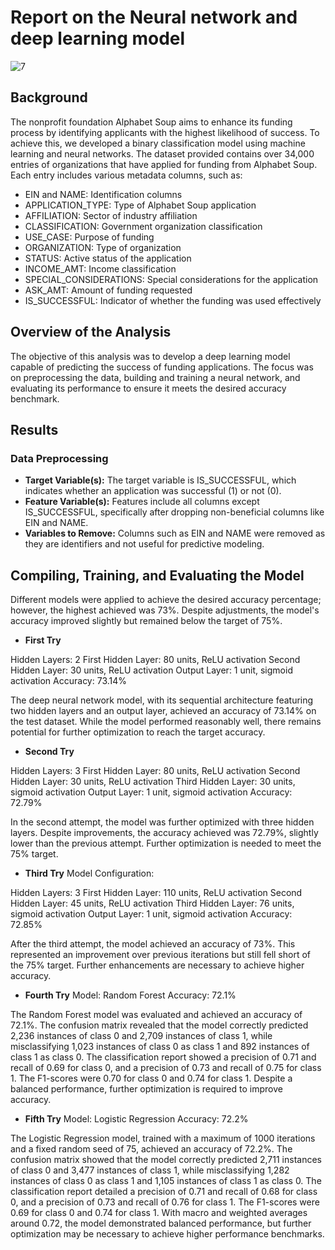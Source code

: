 # Report on the Neural network and deep learning model

![7](https://github.com/user-attachments/assets/c0e29279-2f63-49ff-8e11-efdb44fd33a7)



## Background
The nonprofit foundation Alphabet Soup aims to enhance its funding process by identifying applicants with the highest likelihood of success. To achieve this, we developed a binary classification model using machine learning and neural networks. The dataset provided contains over 34,000 entries of organizations that have applied for funding from Alphabet Soup. Each entry includes various metadata columns, such as:

- EIN and NAME: Identification columns
- APPLICATION_TYPE: Type of Alphabet Soup application
- AFFILIATION: Sector of industry affiliation
- CLASSIFICATION: Government organization classification
- USE_CASE: Purpose of funding
- ORGANIZATION: Type of organization
- STATUS: Active status of the application
- INCOME_AMT: Income classification
- SPECIAL_CONSIDERATIONS: Special considerations for the application
- ASK_AMT: Amount of funding requested
- IS_SUCCESSFUL: Indicator of whether the funding was used effectively


## Overview of the Analysis
The objective of this analysis was to develop a deep learning model capable of predicting the success of funding applications. The focus was on preprocessing the data, building and training a neural network, and evaluating its performance to ensure it meets the desired accuracy benchmark.

## Results
### Data Preprocessing
+ **Target Variable(s):** The target variable is IS_SUCCESSFUL, which indicates whether an application was successful (1) or not (0).
+ **Feature Variable(s):** Features include all columns except IS_SUCCESSFUL, specifically after dropping non-beneficial columns like EIN and NAME.
+ **Variables to Remove:** Columns such as EIN and NAME were removed as they are identifiers and not useful for predictive modeling.




## Compiling, Training, and Evaluating the Model
Different models were applied to achieve the desired accuracy percentage; however, the highest achieved was 73%. Despite adjustments, the model's accuracy improved slightly but remained below the target of 75%.

+ **First Try**

Hidden Layers: 2
First Hidden Layer: 80 units, ReLU activation
Second Hidden Layer: 30 units, ReLU activation
Output Layer: 1 unit, sigmoid activation
Accuracy: 73.14%

The deep neural network model, with its sequential architecture featuring two hidden layers and an output layer, achieved an accuracy of 73.14% on the test dataset. While the model performed reasonably well, there remains potential for further optimization to reach the target accuracy.

+ **Second Try**

Hidden Layers: 3
First Hidden Layer: 80 units, ReLU activation
Second Hidden Layer: 30 units, ReLU activation
Third Hidden Layer: 30 units, sigmoid activation
Output Layer: 1 unit, sigmoid activation
Accuracy: 72.79%

In the second attempt, the model was further optimized with three hidden layers. Despite improvements, the accuracy achieved was 72.79%, slightly lower than the previous attempt. Further optimization is needed to meet the 75% target.

+ **Third Try**
Model Configuration:

Hidden Layers: 3
First Hidden Layer: 110 units, ReLU activation
Second Hidden Layer: 45 units, ReLU activation
Third Hidden Layer: 76 units, sigmoid activation
Output Layer: 1 unit, sigmoid activation
Accuracy: 72.85%

After the third attempt, the model achieved an accuracy of 73%. This represented an improvement over previous iterations but still fell short of the 75% target. Further enhancements are necessary to achieve higher accuracy.

+ **Fourth Try**
Model: Random Forest
Accuracy: 72.1%

The Random Forest model was evaluated and achieved an accuracy of 72.1%. The confusion matrix revealed that the model correctly predicted 2,236 instances of class 0 and 2,709 instances of class 1, while misclassifying 1,023 instances of class 0 as class 1 and 892 instances of class 1 as class 0. The classification report showed a precision of 0.71 and recall of 0.69 for class 0, and a precision of 0.73 and recall of 0.75 for class 1. The F1-scores were 0.70 for class 0 and 0.74 for class 1. Despite a balanced performance, further optimization is required to improve accuracy.

+ **Fifth Try**
Model: Logistic Regression
Accuracy: 72.2%

The Logistic Regression model, trained with a maximum of 1000 iterations and a fixed random seed of 75, achieved an accuracy of 72.2%. The confusion matrix showed that the model correctly predicted 2,711 instances of class 0 and 3,477 instances of class 1, while misclassifying 1,282 instances of class 0 as class 1 and 1,105 instances of class 1 as class 0. The classification report detailed a precision of 0.71 and recall of 0.68 for class 0, and a precision of 0.73 and recall of 0.76 for class 1. The F1-scores were 0.69 for class 0 and 0.74 for class 1. With macro and weighted averages around 0.72, the model demonstrated balanced performance, but further optimization may be necessary to achieve higher performance benchmarks.
